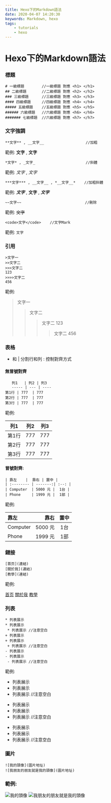 ```yaml
---
title: Hexo下的Markdown語法
date: 2020-04-07 14:20:30
keywords: Markdown, hexo
tags:
    - tutorials
    - hexo
---
```

# Hexo下的Markdown語法
### 標題
```
# 一級標題        //一級標題 對應 <h1> </h1>
## 二級標題       //二級標題 對應 <h2> </h2>
### 三級標題      //三級標題 對應 <h3> </h3>
#### 四級標題     //四級標題 對應 <h4> </h4>
##### 五級標題    //五級標題 對應 <h5> </h5>
###### 六級標題   //六級標題 對應 <h6> </h6>
####### 七級標題  //六級標題 對應 <h7> </h7>
```

<!-- more -->
### 文字強調

```
**文字** , __文字__                   //加粗
```

範例: **文字** , __文字__

```
*文字* , _文字_                       //斜體
```

範例: *文字* , _文字_  

```
***文字*** , __文字__ , *__文字__*    //加粗斜體
```

範例: ***文字*** , __文字__ , *__文字__*

```
~~文字~~                             //刪除
```

範例: ~~文字~~ 

```
<code>文字</code>    //文字Mark
```

範例: <code>文字</code> 

### 引用

```
>文字一
>>文字二
>>>文字二
123
>>>>文字二
456
```

範例:
>文字一
>>文字二
>>>文字二
123
>>>>文字二
456

### 表格
- 和 | 分割行和列
: 控制對齊方式

#### 無冒號對齊

```
   列1   | 列2 | 列3 
   ----- | --- | ---- 
第1行 | 777  | 777 
第2行 | 777  | 777  
第3行 | 777  | 777
```

範例:

   列1   | 列2 | 列3 
   ----- | --- | ---- 
第1行 | 777  | 777 
第2行 | 777  | 777  
第3行 | 777  | 777

#### 冒號對齊:

```
| 靠左    |  靠右 | 置中 |
| :-------- | -------:| :--: |
| Computer  | 5000 元 |  1台 |
| Phone     | 1999 元 |  1部 |
```

範例:

| 靠左       |  靠右   | 置中 |
| :-------- | -------:| :--: |
| Computer  | 5000 元 |  1台 |
| Phone     | 1999 元 |  1部 |

### 鏈接

```
[首页](連結)
[關於我](連結)
[教學](連結)
```

範例:

[首页](連結)
[關於我](連結)
[教學](連結)

### 列表

```
* 列表展示
* 列表展示
 * 列表展示 //注意空白
+ 列表展示
+ 列表展示
 + 列表展示 //注意空白
- 列表展示
- 列表展示
 - 列表展示 //注意空白
```

範例:

* 列表展示
* 列表展示
 * 列表展示 //注意空白
+ 列表展示
+ 列表展示
 + 列表展示 //注意空白
- 列表展示
- 列表展示
 - 列表展示 //注意空白

### 圖片

```
![我的頭像](圖片地址)
![我朋友的朋友就是我的頭像](圖片地址)
```

### 範例:
![我的頭像](圖片地址)
![我朋友的朋友就是我的頭像](圖片地址)